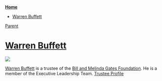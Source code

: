 <!-- START doctoc generated TOC please keep comment here to allow auto update -->
<!-- DON'T EDIT THIS SECTION, INSTEAD RE-RUN doctoc TO UPDATE -->
**[Home](#pages/blog/cv19/index)**

- [Warren Buffett](#warren-buffett)

<!-- END doctoc generated TOC please keep comment here to allow auto update -->

[Parent](#pages/blog/cv19/people/index)

# [Warren Buffett](https://en.wikipedia.org/wiki/Warren_Buffett)

<img src="https://upload.wikimedia.org/wikipedia/commons/5/51/Warren_Buffett_KU_Visit.jpg"/>

[Warren Buffett](https://en.wikipedia.org/wiki/Warren_Buffett) is a trustee of 
the [Bill and Melinda Gates Foundation](#pages/blog/cv19/bilmel).  He is a 
member of the Executive Leadership Team.
[Trustee Profile](https://www.gatesfoundation.org/Who-We-Are/General-Information/Leadership/Executive-Leadership-Team/Warren-Buffett)
